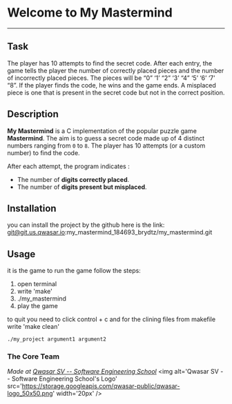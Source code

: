 # Welcome to My Mastermind
***

## Task

The player has 10 attempts to find the secret code. After each entry, the game tells the player the number of correctly placed pieces and the number of incorrectly placed pieces.
The pieces will be “0” ‘1’ “2” ‘3’ “4” ‘5’ ‘6’ ‘7’ “8”.
If the player finds the code, he wins and the game ends. A misplaced piece is one that is present in the secret code but not in the correct position.


## Description

**My Mastermind** is a C implementation of the popular puzzle game **Mastermind**. The aim is to guess a secret code made up of 4 distinct numbers ranging from `0` to `8`. The player has 10 attempts (or a custom number) to find the code.

After each attempt, the program indicates :
- The number of **digits correctly placed**.
- The number of **digits present but misplaced**.


## Installation

you can install the project by the github here is the link: git@git.us.qwasar.io:my_mastermind_184693_brydtz/my_mastermind.git


## Usage
it is the game to run the game follow the steps: 
1. open terminal
2. write 'make'
3. ./my_mastermind
4. play the game 

to quit you need to click control + c and for the clining files from makefile write 'make clean'
```
./my_project argument1 argument2
```

### The Core Team


<span><i>Made at <a href='https://qwasar.io'>Qwasar SV -- Software Engineering School</a></i></span>
<span><img alt='Qwasar SV -- Software Engineering School's Logo' src='https://storage.googleapis.com/qwasar-public/qwasar-logo_50x50.png' width='20px' /></span>
